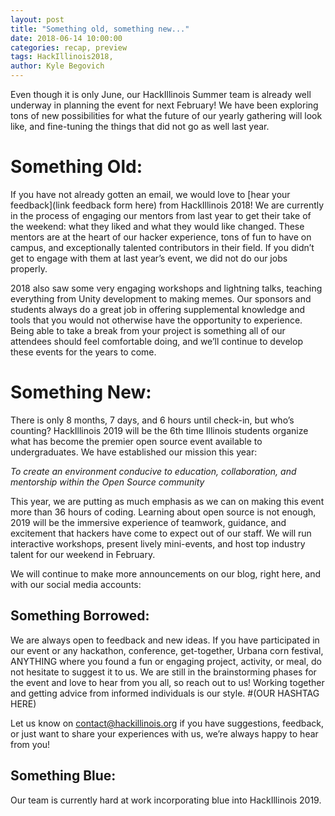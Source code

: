 ```yaml
---
layout: post
title: "Something old, something new..."
date: 2018-06-14 10:00:00
categories: recap, preview
tags: HackIllinois2018,
author: Kyle Begovich
---
```


Even though it is only June, our HackIllinois Summer team is already well underway in planning the event for next February! We have been exploring tons of new possibilities for what the future of our yearly gathering will look like, and fine-tuning the things that did not go as well last year.


# Something Old:

If you have not already gotten an email, we would love to [hear your feedback](link feedback form here) from HackIllinois 2018! We are currently in the process of engaging our mentors from last year to get their take of the weekend: what they liked and what they would like changed. These mentors are at the heart of our hacker experience, tons of fun to have on campus, and exceptionally talented contributors in their field. If you didn’t get to engage with them at last year’s event, we did not do our jobs properly.

2018 also saw some very engaging workshops and lightning talks, teaching everything from Unity development to making memes. Our sponsors and students always do a great job in offering supplemental knowledge and tools that you would not otherwise have the opportunity to experience. Being able to take a break from your project is something all of our attendees should feel comfortable doing, and we’ll continue to develop these events for the years to come.


# Something New:

There is only 8 months, 7 days, and 6 hours until check-in, but who’s counting? HackIllinois 2019 will be the 6th time Illinois students organize what has become the premier open source event available to undergraduates. We have established our mission this year:

_To create an environment conducive to education, collaboration, and mentorship within the Open Source community_

This year, we are putting as much emphasis as we can on making this event more than 36 hours of coding. Learning about open source is not enough, 2019 will be the immersive experience of teamwork, guidance, and excitement that hackers have come to expect out of our staff. We will run interactive workshops, present lively mini-events, and host top industry talent for our weekend in February.

We will continue to make more announcements on our blog, right here, and with our social media accounts:


## Something Borrowed:

We are always open to feedback and new ideas. If you have participated in our event or any hackathon, conference, get-together, Urbana corn festival, ANYTHING where you found a fun or engaging project, activity, or meal, do not hesitate to suggest it to us. We are still in the brainstorming phases for the event and love to hear from you all, so reach out to us! Working together and getting advice from informed individuals is our style. #(OUR HASHTAG HERE)

Let us know on contact@hackillinois.org if you have suggestions, feedback, or just want to share your experiences with us, we’re always happy to hear from you!


## Something Blue:

Our team is currently hard at work incorporating blue into HackIllinois 2019.

